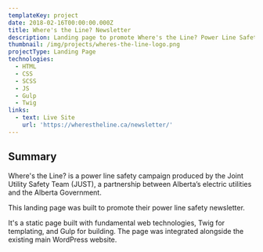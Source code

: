 ```yaml
---
templateKey: project
date: 2018-02-16T00:00:00.000Z
title: Where's the Line? Newsletter
description: Landing page to promote Where's the Line? Power Line Safety newsletter.
thumbnail: /img/projects/wheres-the-line-logo.png
projectType: Landing Page
technologies:
  - HTML
  - CSS
  - SCSS
  - JS
  - Gulp
  - Twig
links:
  - text: Live Site
    url: 'https://wherestheline.ca/newsletter/'
---
```


## Summary
Where's the Line? is a power line safety campaign produced by the Joint Utility Safety Team (JUST), a partnership between Alberta’s electric utilities and the Alberta Government.

This landing page was built to promote their power line safety newsletter.

It's a static page built with fundamental web technologies, Twig for templating, and Gulp for building. The page was integrated alongside the existing main WordPress website.
